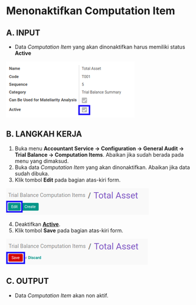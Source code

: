 # Menonaktifkan Computation Item

## A. INPUT

* Data *Computation Item* yang akan dinonaktifkan harus memiliki status **Active**

![](../../../img/computation-item/status-active.png)

## B. LANGKAH KERJA

1. Buka menu **Accountant Service -> Configuration -> General Audit -> Trial Balance -> Computation Items**. Abaikan jika sudah berada pada menu yang dimaksud.
2. Buka data *Computation Item* yang akan dinonaktifkan. Abaikan jika data sudah dibuka.
3. Klik tombol **Edit** pada bagian atas-kiri form.

![](../../../img/computation-item/tombol-edit.png)

4. Deaktifkan **[Active](./penjelasan.md#field-active)**.
5. Klik tombol **Save** pada bagian atas-kiri form.

![](../../../img/computation-item/tombol-simpan-modifikasi.png)

## C. OUTPUT

* Data *Computation Item* akan non aktif.
